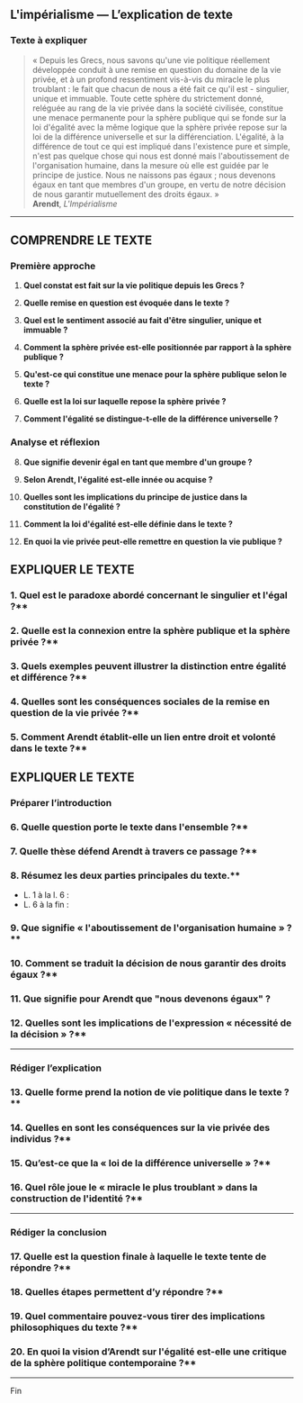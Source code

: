 ## L'impérialisme — L’explication de texte

### Texte à expliquer
> « Depuis les Grecs, nous savons qu'une vie politique réellement développée conduit à une remise en question du domaine de la vie privée, et à un profond ressentiment vis-à-vis du miracle le plus troublant : le fait que chacun de nous a été fait ce qu'il est - singulier, unique et immuable. Toute cette sphère du strictement donné, reléguée au rang de la vie privée dans la société civilisée, constitue une menace permanente pour la sphère publique qui se fonde sur la loi d'égalité avec la même logique que la sphère privée repose sur la loi de la différence universelle et sur la différenciation. L'égalité, à la différence de tout ce qui est impliqué dans l'existence pure et simple, n'est pas quelque chose qui nous est donné mais l'aboutissement de l'organisation humaine, dans la mesure où elle est guidée par le principe de justice. Nous ne naissons pas égaux ; nous devenons égaux en tant que membres d'un groupe, en vertu de notre décision de nous garantir mutuellement des droits égaux. »  
> **Arendt**, *L'Impérialisme*

---

## COMPRENDRE LE TEXTE

### Première approche

1. **Quel constat est fait sur la vie politique depuis les Grecs ?**
   
2. **Quelle remise en question est évoquée dans le texte ?**
   
3. **Quel est le sentiment associé au fait d'être singulier, unique et immuable ?**
   
4. **Comment la sphère privée est-elle positionnée par rapport à la sphère publique ?**

5. **Qu'est-ce qui constitue une menace pour la sphère publique selon le texte ?**
   
6. **Quelle est la loi sur laquelle repose la sphère privée ?**
   
7. **Comment l'égalité se distingue-t-elle de la différence universelle ?**

### Analyse et réflexion

8. **Que signifie devenir égal en tant que membre d'un groupe ?**
   
9. **Selon Arendt, l'égalité est-elle innée ou acquise ?**

10. **Quelles sont les implications du principe de justice dans la constitution de l'égalité ?**
   
11. **Comment la loi d'égalité est-elle définie dans le texte ?**
   
12. **En quoi la vie privée peut-elle remettre en question la vie publique ?**

## EXPLIQUER LE TEXTE

### 1. Quel est le paradoxe abordé concernant le singulier et l'égal ?**
   
### 2. Quelle est la connexion entre la sphère publique et la sphère privée ?**
   
### 3. Quels exemples peuvent illustrer la distinction entre égalité et différence ?**

### 4. Quelles sont les conséquences sociales de la remise en question de la vie privée ?**

### 5. Comment Arendt établit-elle un lien entre droit et volonté dans le texte ?**

## EXPLIQUER LE TEXTE

### Préparer l’introduction

### 6. Quelle question porte le texte dans l'ensemble ?**

### 7. Quelle thèse défend Arendt à travers ce passage ?**

### 8. Résumez les deux parties principales du texte.**
- L. 1 à la l. 6 : 
- L. 6 à la fin : 

### 9. Que signifie « l'aboutissement de l'organisation humaine » ?**

### 10. Comment se traduit la décision de nous garantir des droits égaux ?**

### 11. Que signifie pour Arendt que "nous devenons égaux" ?

### 12. Quelles sont les implications de l'expression « nécessité de la décision » ?**

---

### Rédiger l’explication

### 13. Quelle forme prend la notion de vie politique dans le texte ?**

### 14. Quelles en sont les conséquences sur la vie privée des individus ?**

### 15. Qu’est-ce que la « loi de la différence universelle » ?**

### 16. Quel rôle joue le « miracle le plus troublant » dans la construction de l'identité ?**

---

### Rédiger la conclusion

### 17. Quelle est la question finale à laquelle le texte tente de répondre ?**

### 18. Quelles étapes permettent d’y répondre ?**

### 19. Quel commentaire pouvez-vous tirer des implications philosophiques du texte ?**

### 20. En quoi la vision d’Arendt sur l'égalité est-elle une critique de la sphère politique contemporaine ?** 

---

Fin